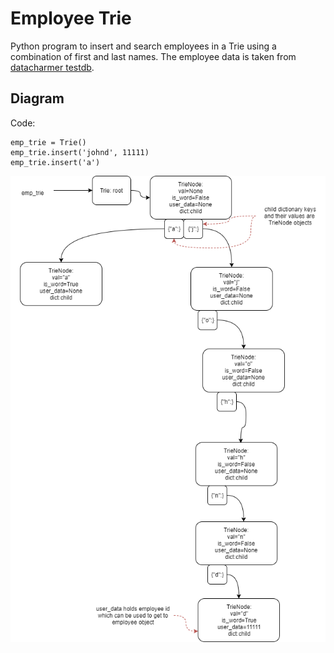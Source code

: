 # Employee Trie
Python program to insert and search employees in a Trie using a combination of first and last names.
The employee data is taken from [datacharmer testdb](https://github.com/datacharmer/test_db/).

## Diagram
Code:
```
emp_trie = Trie()
emp_trie.insert('johnd', 11111)
emp_trie.insert('a')
```
![Alt text](Employee_Trie/Data/emp_trie.png?raw=true "Employee Trie Objects")